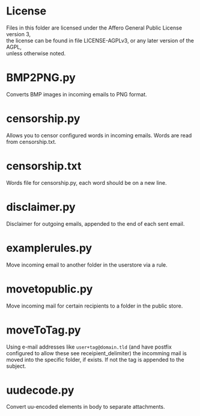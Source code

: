 License
=====
Files in this folder are licensed under the Affero General Public License version 3,  
the license can be found in file LICENSE-AGPLv3, or any later version of the AGPL,  
unless otherwise noted.


BMP2PNG.py
=====
Converts BMP images in incoming emails to PNG format.

censorship.py
=====
Allows you to censor configured words in incoming emails.
Words are read from censorship.txt.

censorship.txt
=====
Words file for censorship.py, each word should be on a new line.

disclaimer.py
=====
Disclaimer for outgoing emails, appended to the end of each sent email.

examplerules.py
=====
Move incoming email to another folder in the userstore via a rule.

movetopublic.py
=====
Move incoming mail for certain recipients to a folder in the public store. 

moveToTag.py
=====
Using e-mail addresses like ```user+tag@domain.tld``` (and have postfix configured to allow these see receipient_delimiter) the incomming mail is moved into the specific folder, if exists. If not the tag is appended to the subject.

uudecode.py
=====
Convert uu-encoded elements in body to separate attachments.

